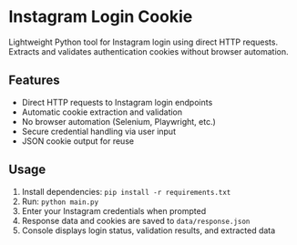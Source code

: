 # Instagram Login Cookie

Lightweight Python tool for Instagram login using direct HTTP requests. Extracts and validates authentication cookies without browser automation.

## Features

- Direct HTTP requests to Instagram login endpoints
- Automatic cookie extraction and validation
- No browser automation (Selenium, Playwright, etc.)
- Secure credential handling via user input
- JSON cookie output for reuse

## Usage

1. Install dependencies: `pip install -r requirements.txt`
2. Run: `python main.py`
3. Enter your Instagram credentials when prompted
4. Response data and cookies are saved to `data/response.json`
5. Console displays login status, validation results, and extracted data